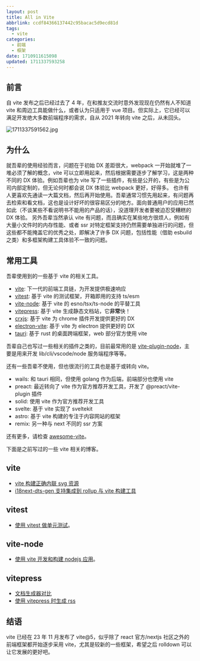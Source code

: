 ```yaml
---
layout: post
title: All in Vite
abbrlink: ccdf84366137442c95bacac5d9ecd81d
tags:
  - vite
categories:
  - 前端
  - 框架
date: 1710911615098
updated: 1711337593258
---
```


## 前言

自 vite 发布之后已经过去了 4 年，在和推友交流时意外发现现在仍然有人不知道 vite 和周边工具能做什么，或者认为只适用于 vue 项目。但实际上，它已经可以满足开发绝大多数前端程序的需求，自从 2021 年转向 vite 之后，从未回头。

![1711337591562.jpg](/resources/94e4ee42068c470081f86654296a0116.jpg)

## 为什么

就吾辈的使用经验而言，问题在于初始 DX 差距很大，webpack 一开始就堆了一堆必须了解的概念，vite 可以立即用起来，然后根据需要逐步了解学习，这是两种不同的 DX 体验。例如吾辈也为 vite 写了一些插件，有些是公开的，有些是为公司内部定制的，但无论何时都会说 DX 体验比 webpack 更好，好得多。
也许有人更喜欢先通读一大篇文档，然后再开始使用。吾辈通常习惯先用起来，有问题再去检索和看文档，这也是设计好坏的很容易区分的地方。面向普通用户的应用已然如此（不谈某些不看说明书不能用的产品的话），没道理开发者要被迫忍受糟糕的 DX 体验。
另外吾辈当然承认 vite 有问题，而且确实在某些地方很烦人，例如有大量小文件时的内存性能、或者 ssr 对特定框架支持仍然需要单独进行的问题，但这些都不能掩盖它的优秀之处，即解决了许多 DX 问题，包括性能（借助 esbuild 之类）和多框架构建工具体验不一致的问题。

## 常用工具

吾辈使用到的一些基于 vite 的相关工具。

- [vite](https://vitejs.dev/): 下一代的前端工具链，为开发提供极速响应
- [vitest](https://vitest.dev/): 基于 vite 的测试框架，开箱即用的支持 ts/esm
- [vite-node](https://www.npmjs.com/package/vite-node): 基于 vite 的 esno/tsx/ts-node 的平替工具
- [vitepress](https://vitepress.dev/): 基于 vite 生成静态文档站，它**非常**快！
- [crxjs](https://crxjs.dev/vite-plugin): 基于 vite 为 chrome 插件开发提供更好的 DX
- [electron-vite](https://electron-vite.org/): 基于 vite 为 electron 提供更好的 DX
- [tauri](https://tauri.app/): 基于 rust 的桌面跨端框架，web 部分官方使用 vite

吾辈自己也写过一些相关的插件之类的，目前最常用的是 [vite-plugin-node](https://dev.rxliuli.com/en/dev/vite-plugin-node)，主要是用来开发 lib/cli/vscode/node 服务端程序等等。

还有一些吾辈不使用，但也很流行的工具也是基于或转向 vite。

- wails: 和 tauri 相同，但使用 golang 作为后端，前端部分也使用 vite
- preact: 最近转向了 vite 作为官方推荐开发工具，开发了 @preact/vite-plugin 插件
- solid: 使用 vite 作为官方推荐开发工具
- svelte: 基于 vite 实现了 sveltekit
- astro: 基于 vite 构建的专注于内容网站的框架
- remix: 另一种与 next 不同的 ssr 方案

还有更多，请检查 [awesome-vite](https://github.com/vitejs/awesome-vite)。

下面是之前写过的一些 vite 相关的博客。

## vite

- [vite 构建正确内联 svg 资源](/p/9eb3b1a6e46a4777b3661ce0bb890d69)
- [i18next-dts-gen 支持集成到 rollup 与 vite 构建工具](:/content/0b6eb931458948529e9b8257581e332b)

## vitest

- [使用 vitest 做单元测试](/p/a9f8e0634b3f476687a2e844470fba44)。

## vite-node

- [使用 vite 开发和构建 nodejs 应用](/p/49fb661c297b4544a208ea898c77e5a0)。

## vitepress

- [文档生成器对比](/p/38d231a6a73648db9b0a5c4569b628d8)
- [使用 vitepress 时生成 rss](/p/8956b229025844859429e252f9591080)

## 结语

vite 已经在 23 年 11 月发布了 vite\@5，似乎除了 react 官方/nextjs 社区之外的前端框架都开始逐步采用 vite，尤其是较新的一些框架，希望之后 rolldown 可以让它发展的更好吧。

